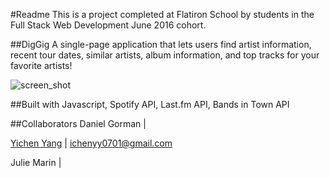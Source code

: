 #Readme
This is a project completed at Flatiron School by students in the Full Stack Web Development June 2016 cohort.

##DigGig
A single-page application that lets users find artist information, recent tour dates, similar artists, album information, and top tracks for your favorite artists!

![screen_shot](http://g.recordit.co/pizquA4WmO.gif)

##Built with
Javascript, Spotify API, Last.fm API, Bands in Town API

##Collaborators
Daniel Gorman | 

[Yichen Yang](https://github.com/yicheny001/) | ichenyy0701@gmail.com

Julie Marin |
